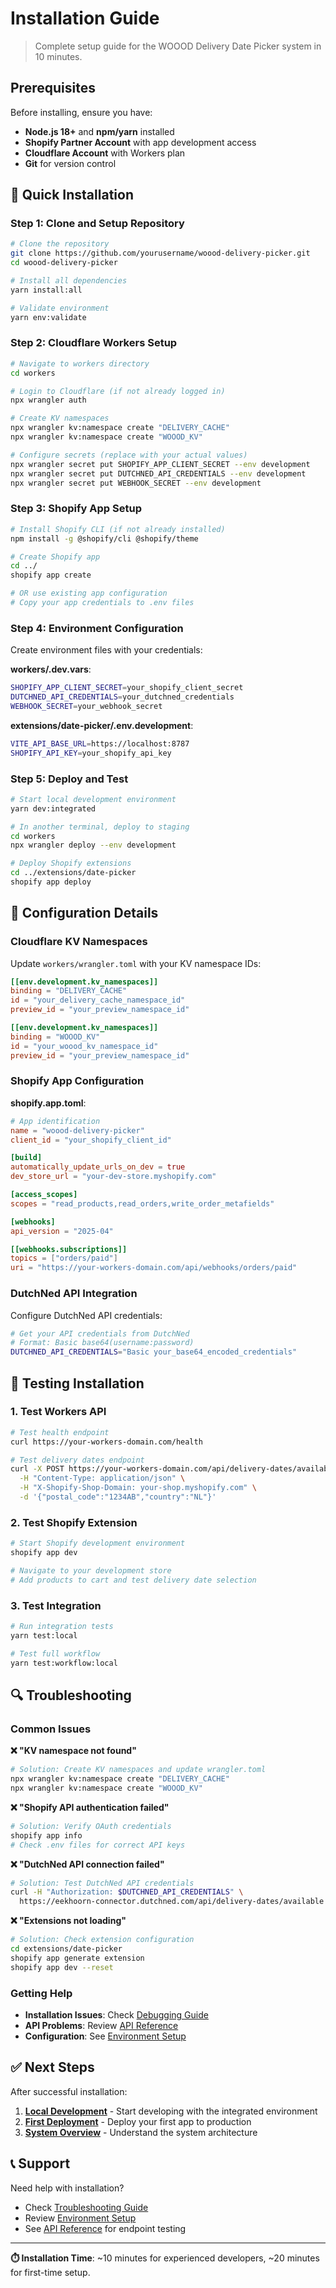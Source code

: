 # Installation Guide

> Complete setup guide for the WOOOD Delivery Date Picker system in 10 minutes.

## Prerequisites

Before installing, ensure you have:

- **Node.js 18+** and **npm/yarn** installed
- **Shopify Partner Account** with app development access
- **Cloudflare Account** with Workers plan
- **Git** for version control

## 🚀 Quick Installation

### Step 1: Clone and Setup Repository

```bash
# Clone the repository
git clone https://github.com/yourusername/woood-delivery-picker.git
cd woood-delivery-picker

# Install all dependencies
yarn install:all

# Validate environment
yarn env:validate
```

### Step 2: Cloudflare Workers Setup

```bash
# Navigate to workers directory
cd workers

# Login to Cloudflare (if not already logged in)
npx wrangler auth

# Create KV namespaces
npx wrangler kv:namespace create "DELIVERY_CACHE"
npx wrangler kv:namespace create "WOOOD_KV"

# Configure secrets (replace with your actual values)
npx wrangler secret put SHOPIFY_APP_CLIENT_SECRET --env development
npx wrangler secret put DUTCHNED_API_CREDENTIALS --env development
npx wrangler secret put WEBHOOK_SECRET --env development
```

### Step 3: Shopify App Setup

```bash
# Install Shopify CLI (if not already installed)
npm install -g @shopify/cli @shopify/theme

# Create Shopify app
cd ../
shopify app create

# OR use existing app configuration
# Copy your app credentials to .env files
```

### Step 4: Environment Configuration

Create environment files with your credentials:

**workers/.dev.vars**:
```bash
SHOPIFY_APP_CLIENT_SECRET=your_shopify_client_secret
DUTCHNED_API_CREDENTIALS=your_dutchned_credentials
WEBHOOK_SECRET=your_webhook_secret
```

**extensions/date-picker/.env.development**:
```bash
VITE_API_BASE_URL=https://localhost:8787
SHOPIFY_API_KEY=your_shopify_api_key
```

### Step 5: Deploy and Test

```bash
# Start local development environment
yarn dev:integrated

# In another terminal, deploy to staging
cd workers
npx wrangler deploy --env development

# Deploy Shopify extensions
cd ../extensions/date-picker
shopify app deploy
```

## 🔧 Configuration Details

### Cloudflare KV Namespaces

Update `workers/wrangler.toml` with your KV namespace IDs:

```toml
[[env.development.kv_namespaces]]
binding = "DELIVERY_CACHE"
id = "your_delivery_cache_namespace_id"
preview_id = "your_preview_namespace_id"

[[env.development.kv_namespaces]]
binding = "WOOOD_KV"
id = "your_woood_kv_namespace_id"
preview_id = "your_preview_namespace_id"
```

### Shopify App Configuration

**shopify.app.toml**:
```toml
# App identification
name = "woood-delivery-picker"
client_id = "your_shopify_client_id"

[build]
automatically_update_urls_on_dev = true
dev_store_url = "your-dev-store.myshopify.com"

[access_scopes]
scopes = "read_products,read_orders,write_order_metafields"

[webhooks]
api_version = "2025-04"

[[webhooks.subscriptions]]
topics = ["orders/paid"]
uri = "https://your-workers-domain.com/api/webhooks/orders/paid"
```

### DutchNed API Integration

Configure DutchNed API credentials:

```bash
# Get your API credentials from DutchNed
# Format: Basic base64(username:password)
DUTCHNED_API_CREDENTIALS="Basic your_base64_encoded_credentials"
```

## 🧪 Testing Installation

### 1. Test Workers API

```bash
# Test health endpoint
curl https://your-workers-domain.com/health

# Test delivery dates endpoint
curl -X POST https://your-workers-domain.com/api/delivery-dates/available \
  -H "Content-Type: application/json" \
  -H "X-Shopify-Shop-Domain: your-shop.myshopify.com" \
  -d '{"postal_code":"1234AB","country":"NL"}'
```

### 2. Test Shopify Extension

```bash
# Start Shopify development environment
shopify app dev

# Navigate to your development store
# Add products to cart and test delivery date selection
```

### 3. Test Integration

```bash
# Run integration tests
yarn test:local

# Test full workflow
yarn test:workflow:local
```

## 🔍 Troubleshooting

### Common Issues

**❌ "KV namespace not found"**
```bash
# Solution: Create KV namespaces and update wrangler.toml
npx wrangler kv:namespace create "DELIVERY_CACHE"
npx wrangler kv:namespace create "WOOOD_KV"
```

**❌ "Shopify API authentication failed"**
```bash
# Solution: Verify OAuth credentials
shopify app info
# Check .env files for correct API keys
```

**❌ "DutchNed API connection failed"**
```bash
# Solution: Test DutchNed API credentials
curl -H "Authorization: $DUTCHNED_API_CREDENTIALS" \
  https://eekhoorn-connector.dutchned.com/api/delivery-dates/available
```

**❌ "Extensions not loading"**
```bash
# Solution: Check extension configuration
cd extensions/date-picker
shopify app generate extension
shopify app dev --reset
```

### Getting Help

- **Installation Issues**: Check [Debugging Guide](../development/debugging.md)
- **API Problems**: Review [API Reference](../api/endpoints.md)
- **Configuration**: See [Environment Setup](../deployment/environment-setup.md)

## ✅ Next Steps

After successful installation:

1. **[Local Development](development.md)** - Start developing with the integrated environment
2. **[First Deployment](first-deployment.md)** - Deploy your first app to production
3. **[System Overview](../architecture/overview.md)** - Understand the system architecture

## 📞 Support

Need help with installation?

- Check [Troubleshooting Guide](../development/debugging.md)
- Review [Environment Setup](../deployment/environment-setup.md)
- See [API Reference](../api/endpoints.md) for endpoint testing

---

**⏱️ Installation Time**: ~10 minutes for experienced developers, ~20 minutes for first-time setup.